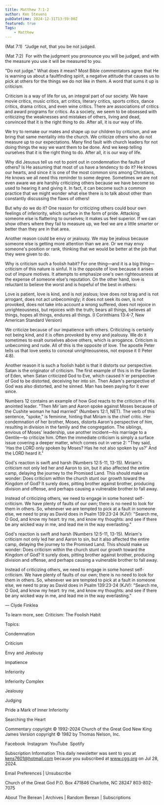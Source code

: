 ```yaml
---
title: Matthew 7:1-2
author: Ken Stevens
pubDatetime: 2024-12-31T13:59:00Z
featured: true
Tags: 
    - Matthew
---
```



(Mat 7:1)  “Judge not, that you be not judged.

(Mat 7:2)  For with the judgment you pronounce you will be judged, and with
the measure you use it will be measured to you.



"Do not judge." What does it mean? Most Bible commentators agree that He is
 warning us about a faultfinding spirit, a negative attitude that causes us
 to pick at others for the things we do not like in them. A word that sums
 it up is criticism.

Criticism is a way of life for us, an integral part of our society. We have
movie critics, music critics, art critics, literary critics, sports critics,
dance critics, drama critics, and even wine critics. There are associations
of critics and award programs for critics. As a society, we seem to be
obsessed with criticizing the weaknesses and mistakes of others, living and
dead, convinced that it is the right thing to do. After all, it is our way
of life.


We try to remake our mates and shape up our children by criticism, and we bring that same
mentality into the church. We criticize others who do not measure up to our
expectations. Many find fault with church leaders for not doing things the
way we want them to be done. And we keep telling ourselves that it is the
right thing to do. After all, it is our way of life.


Why did Jesusus tell us not to point out in condemnation the faults of others? Is He
assuming that most of us have a tendency to do it? He knows our hearts, and
since it is one of the most common sins among Christians, He knows we all
need this reminder to some degree. Sometimes we are not even aware we are
harshly criticizing others because we have become so used to hearing it and
giving it. In fact, it can become such a common practice that we might
wonder what else there is to talk about other than constantly discussing the
flaws of others!

But why do we do it? One reason for criticizing others could bour own feelings of
inferiority, which surface in the form of pride. Attacking someone else is
flattering to ourselves; it makes us feel superior. If we can show others
where they fail to measure up, we feel we are a little smarter or better
than they are in that area.

Another reason could be envy or jealousy. We may be jealous because someone else is getting more 
attention than we are. Or we may envy someone's position or rank, thinking that we would be better 
at the job that they were given to do.

Why is criticism such a foolish habit? For one thing—and it is a big thing—criticism of this 
nature is sinful. It is the opposite of love because it arises out of impure motives. It attempts 
to emphasize one's own righteousness at the expense of someone else's reputation. On the other 
hand, love is reluctant to believe the worst and is hopeful of the best in others:

  Love is patient, love is kind, and is not jealous; love does not brag and is not arrogant, 
  does not act unbecomingly; it does not seek its own, is not provoked, does not take into 
  account a wrong suffered, does not rejoice in unrighteousness, but rejoices with the truth;
  bears all things, believes all things, hopes all things, endures all things. 
  (I Corinthians 13:4-7, New American Standard Version)


We criticize because of our impatience with others. Criticizing is certainly not being kind, 
and it is often provoked by envy and jealousy. We do it sometimes to exalt ourselves 
above others, which is arrogance. Criticism is unbecoming and rude. All of this is the 
opposite of love. The apostle Peter tells us that love seeks to conceal unrighteousness, 
not expose it (I Peter 4:8).

Another reason it is such a foolish habit is that it distorts our perspective. 
Satan is the originator of criticism. The first example of this is in the Garden 
of Eden, when Satan criticized God to Eve, which caused h`er perspective of God to be 
distorted, deceiving her into sin. Then Adam's perspective 
of God was also distorted, and he sinned. Man has been paying for it ever since.

Numbers 12 contains an example of how God reacts to the criticism of His anointed leader. 
"Then Mir`iam and Aaron spoke against Moses because of the Cushite woman he had married" 
(Numbers 12:1, NET). The verb of this sentence, "spoke," is feminine, hinting that Miriam 
is the chief critic. Her condemnation of her brother, Moses, distorts Aaron's perspective of him, 
resulting in division in the family and the congregation. The siblings, envious of Moses' 
leadership, use another incident—his marriage to a Gentile—to criticize him. Often the immediate 
criticism is simply a surface issue covering a deeper matter, which comes out in verse 2: 
"They said, 'Has the LORD only spoken by Moses? Has he not also spoken by us?' And the LORD 
heard it."

God's reaction is swift and harsh (Numbers 12:5-11, 13-15). Miriam's criticism not only led her 
and Aaron to sin, but it also affected the entire camp, delaying the journey to the Promised Land. 
This should make us wonder: Does criticism within the church stunt our growth toward the Kingdom 
of God? It surely does, pitting brother against brother, producing division and offense, 
and perhaps causing a vulnerable brother to fall away.

Instead of criticizing others, we need to engage in some honest self-criticism. 
We have plenty of faults of our own; there is no need to look for them in others. 
So, whenever we are tempted to pick at a fault in someone else, we need to pray as 
David does in Psalm 139:23-24 (KJV): "Search me, O God, and know my heart: try me, 
and know my thoughts: and see if there be any wicked way in me, and lead me in the 
way everlasting."



God's reaction is swift and harsh (Numbers 12:5-11, 13-15). Miriam's criticism not only led her and Aaron to sin, but it also affected the entire camp, delaying the journey to the Promised Land. This should make us wonder: Does criticism within the church stunt our growth toward the Kingdom of God? It surely does, pitting brother against brother, producing division and offense, and perhaps causing a vulnerable brother to fall away.

Instead of criticizing others, we need to engage in some honest self-criticism. We have plenty of faults of our own; there is no need to look for them in others. So, whenever we are tempted to pick at a fault in someone else, we need to pray as David does in Psalm 139:23-24 (KJV): "Search me, O God, and know my heart: try me, and know my thoughts: and see if there be any wicked way in me, and lead me in the way everlasting."

— Clyde Finklea

To learn more, see:
Criticism: The Foolish Habit



 
Topics:

Condemnation

Criticism

Envy and Jealousy

Impatience

Inferiority

Inferiority Complex

Jealousy

Judging

Pride a Mark of Inner Inferiority

Searching the Heart



Commentary copyright © 1992-2024 Church of the Great God
New King James Version copyright © 1982 by Thomas Nelson, Inc.

Facebook ‌
Instagram ‌
YouTube ‌
Spotify ‌

Subscription Information
This daily newsletter was sent to you at kens7601@hotmail.com because you subscribed at www.cgg.org on Jul 28, 2024.

Email Preferences  |  Unsubscribe

Church of the Great God
P.O. Box 471846
Charlotte, NC 28247
803-802-7075

About The Berean | Archives | Random Berean | Subscriptions


